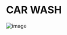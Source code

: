 # CAR WASH
![image](https://github.com/Tobyssss/Toby/assets/162283633/abbe00c5-a315-4fd2-ad78-ee79ac1a57e9)
